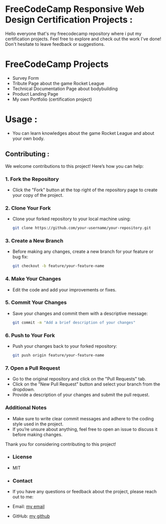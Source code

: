 # FreeCodeCamp Responsive Web Design Certification Projects :
Hello everyone that's my freecodecamp repository where i put my certification projects.
Feel free to explore and check out the work I've done! Don't hesitate to leave feedback or suggestions.
# FreeCodeCamp Projects
- Survey Form
- Tribute Page about the game Rocket League
- Technical Documentation Page about bodybuilding
- Product Landing Page
- My own Portfolio (certification project)
# Usage :
- You can learn knowledges about the game Rocket League and about your own body.
 ## **Contributing :**
  
We welcome contributions to this project! Here’s how you can help:
### 1. **Fork the Repository**
   - Click the "Fork" button at the top right of the repository page to create your copy of the project.

### 2. **Clone Your Fork**
   - Clone your forked repository to your local machine using:
     ```bash
     git clone https://github.com/your-username/your-repository.git
     ```

### 3. **Create a New Branch**
   - Before making any changes, create a new branch for your feature or bug fix:
     ```bash
     git checkout -b feature/your-feature-name
     ```

### 4. **Make Your Changes**
   - Edit the code and add your improvements or fixes.

### 5. **Commit Your Changes**
   - Save your changes and commit them with a descriptive message:
     ```bash
     git commit -m "Add a brief description of your changes"
     ```

### 6. **Push to Your Fork**
   - Push your changes back to your forked repository:
     ```bash
     git push origin feature/your-feature-name
     ```

### 7. **Open a Pull Request**
   - Go to the original repository and click on the "Pull Requests" tab.
   - Click on the "New Pull Request" button and select your branch from the dropdown.
   - Provide a description of your changes and submit the pull request.

### Additional Notes
- Make sure to write clear commit messages and adhere to the coding style used in the project.
- If you’re unsure about anything, feel free to open an issue to discuss it before making changes.

Thank you for considering contributing to this project!

- ### License
- MIT
- ### Contact
- If you have any questions or feedback about the project, please reach out to me:

- Email: [my email](mailto:elkadiamine9@gmail.com)
- GitHub: [my github](https://github.com/aminetxt)


